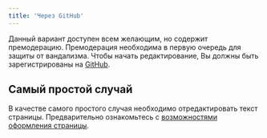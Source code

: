 ```yaml
---
title: 'Через GitHub'
---
```


Данный вариант доступен всем желающим, но содержит премодерацию. Премодерация необходима в первую очередь для защиты от вандализма. Чтобы начать редактирование, Вы должны быть зарегистрированы на [GitHub](https://github.com/).

## Самый простой случай
В качестве самого простого случая необходимо отредактировать текст страницы. Предварительно ознакомьтесь с [возможностями оформления страницы](markdown).